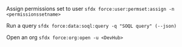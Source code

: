 Assign permissions set to user
    `sfdx force:user:permset:assign -n <permissionssetname>`

Run a query
    `sfdx force:data:soql:query -q "SOQL query" (--json)`

Open an org
    `sfdx force:org:open -u <DevHub>`
